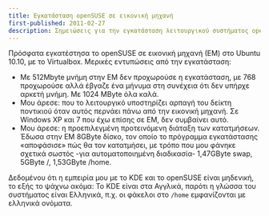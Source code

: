 ```yaml
---
title: Εγκατάσταση openSUSE σε εικονική μηχανή
first-published: 2011-02-27
description: Σημειώσεις για την εγκατάσταση λειτουργικού συστήματος openSUSE σε εικονική μηχανή στο VirtualBox
---
```


Πρόσφατα εγκατέστησα το openSUSE σε εικονική μηχανή (ΕΜ) στο Ubuntu 10.10, με 
το Virtualbox. Μερικές εντυπώσεις από την εγκατάσταση:

*   Με 512Mbyte μνήμη στην ΕΜ δεν προχωρούσε η εγκατάσταση, με 768 προχωρούσε 
    αλλά έβγαζε ένα μήνυμα στη συνέχεια ότι δεν υπήρχε αρκετή μνήμη. Με 1024 
    MByte όλα καλά.
*   Μου άρεσε: που το λειτουργικό υποστηρίζει αρπαγή του δείκτη 
    ποντικιού όταν αυτός περνάει πάνω από την εικονική μηχανή. Σε 
    Windows XP και 7 που έχω επίσης σε ΕΜ, δεν συμβαίνει αυτό.
*   Μου άρεσε: η προεπιλεγμένη προτεινόμενη διάταξη των κατατμήσεων. 
    Έδωσα στην ΕΜ 8GByte δίσκο, τον οποίο το πρόγραμμα εγκατάστασης 
    «αποφάσισε» πώς θα τον κατατμήσει, με τρόπο που μου φάνηκε 
    σχετικά σωστός -για αυτοματοποιημένη διαδικασία- 1,47GByte swap, 
    5GByte /, 1,53GByte /home.

Δεδομένου ότι η εμπειρία μου με το KDE και το openSUSE είναι μηδενική, 
το εξής το ψάχνω ακόμα: Το KDE είναι στα Αγγλικά, παρότι η γλώσσα του 
συστήματος είναι Ελληνικά, π.χ. οι φάκελοι στο `/home` εμφανίζονται με 
ελληνικά ονόματα.
